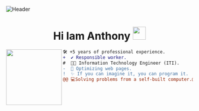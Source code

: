 ![Header](./github-header-image(1).png)

  <!-- Welcome -->
<h1  align="center">Hi Iam Anthony <img src="https://media.giphy.com/media/hvRJCLFzcasrR4ia7z/giphy.gif" width="35"></h1>
  <!-- Profile Picture -->
<img align="left" height="150" src="https://user-images.githubusercontent.com/74038190/216655859-f66df97b-6767-4ab2-b6f4-a9cba3ff3591.gif"/>

  <!-- Description -->
```diff
🛠️ +5 years of professional experience.
+  ✔️ Responsible worker.
#  👨‍💻 Information Technology Engineer (ITI).
-  🚀 Optimizing web pages.
!  ✨ If you can imagine it, you can program it. 
@@ 💻Solving problems from a self-built computer.@@
```
